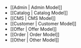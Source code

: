 - [[Admin | Admin Model]]
- [[Catalog | Catalog Model]]
- [[CMS | CMS Model]]
- [[Customer | Customer Model]]
- [[Offer | Offer Model]]
- [[Order | Order Model]]
- [[Other | Other Model]]
